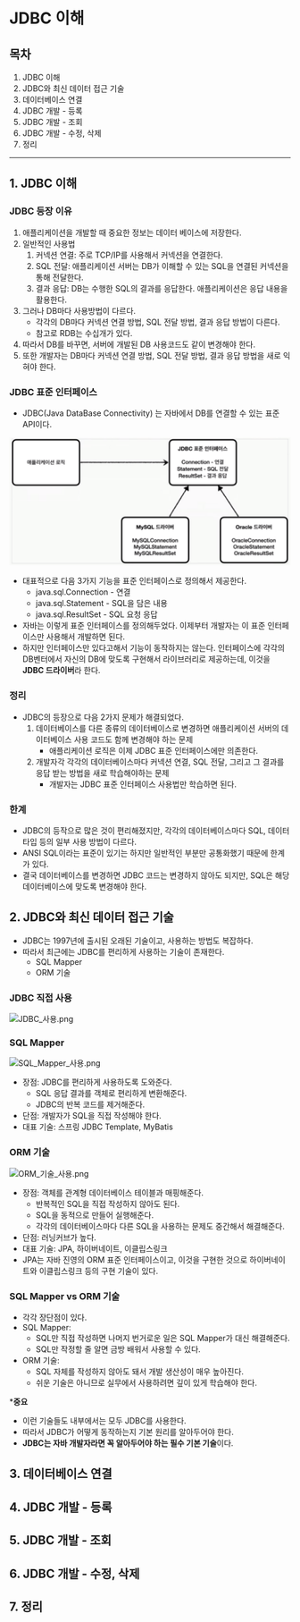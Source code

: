 # JDBC 이해



## 목차

1. JDBC 이해
2. JDBC와 최신 데이터 접근 기술
3. 데이터베이스 연결
4. JDBC 개발 - 등록
5. JDBC 개발 - 조회
6. JDBC 개발 - 수정, 삭제
7. 정리

------



## 1. JDBC 이해

### JDBC 등장 이유

1. 애플리케이션을 개발할 때 중요한 정보는 데이터 베이스에 저장한다.
2. 일반적인 사용법
   1. 커넥션 연결: 주로 TCP/IP를 사용해서 커넥션을 연결한다.
   2. SQL 전달: 애플리케이션 서버는 DB가 이해할 수 있는 SQL을 연결된 커넥션을 통해 전달한다.
   3. 결과 응답: DB는 수행한 SQL의 결과를 응답한다. 애플리케이션은 응답 내용을 활용한다.
3. 그러나 DB마다 사용방법이 다르다.
   - 각각의 DB마다 커넥션 연결 방법, SQL 전달 방법, 결과 응답 방법이 다른다.
   - 참고로 RDB는 수십개가 있다.
4. 따라서 DB를 바꾸면, 서버에 개발된 DB 사용코드도 같이 변경해야 한다.
5. 또한 개발자는 DB마다 커넥션 연결 방법, SQL 전달 방법, 결과 응답 방법을 새로 익혀야 한다.



### JDBC 표준 인터페이스

- JDBC(Java DataBase Connectivity) 는 자바에서 DB를 연결할 수 있는 표준 API이다.

![JDBC 표준 인터페이스](./img/JDBC_표준_인터페이스.png)

- 대표적으로 다음 3가지 기능을 표준 인터페이스로 정의해서 제공한다.
  - java.sql.Connection - 연결
  - java.sql.Statement - SQL을 담은 내용
  - java.sql.ResultSet - SQL 요청 응답
- 자바는 이렇게 표준 인터페이스를 정의해두었다. 이제부터 개발자는 이 표준 인터페이스만 사용해서 개발하면 된다.
- 하지만 인터페이스만 있다고해서 기능이 동작하지는 않는다. 인터페이스에 각각의 DB벤터에서 자신의 DB에 맞도록 구현해서 라이브러리로 제공하는데, 이것을 **JDBC 드라이버**라 한다.



### 정리

- JDBC의 등장으로 다음 2가지 문제가 해결되었다.
  1. 데이터베이스를 다른 종류의 데이터베이스로 변경하면 애플리케이션 서버의 데이터베이스 사용 코드도 함께 변경해야 하는 문제
     - 애플리케이션 로직은 이제 JDBC 표준 인터페이스에만 의존한다.
  2. 개발자각 각각의 데이터베이스마다 커넥션 연결, SQL 전달, 그리고 그 결과를 응답 받는 방법을 새로 학습해야하는 문제
     - 개발자는 JDBC 표준 인터페이스 사용법만 학습하면 된다.



### 한계

- JDBC의 등작으로 많은 것이 편리해졌지만, 각각의 데이터베이스마다 SQL, 데이터타입 등의 일부 사용 방법이 다르다.
- ANSI SQL이라는 표준이 있기는 하지만 일반적인 부분만 공통화했기 때문에 한계가 있다.
- 결국 데이터베이스를 변경하면 JDBC 코드는 변경하지 않아도 되지만, SQL은 해당 데이터베이스에 맞도록 변경해야 한다.



## 2. JDBC와 최신 데이터 접근 기술

- JDBC는 1997년에 출시된 오래된 기술이고, 사용하는 방법도 복잡하다.
- 따라서 최근에는 JDBC를 편리하게 사용하는 기술이 존재한다.
  - SQL Mapper
  - ORM 기술



### JDBC 직접 사용

![JDBC_사용.png](./img/JDBC_사용.png)



### SQL Mapper

![SQL_Mapper_사용.png](./img/SQL_Mapper_사용.png)

- 장점: JDBC를 편리하게 사용하도록 도와준다.
  - SQL 응답 결과를 객체로 편리하게 변환해준다.
  - JDBC의 반복 코드를 제거해준다.
- 단점: 개발자가 SQL을 직접 작성해야 한다.
- 대표 기술: 스프링 JDBC Template, MyBatis



### ORM 기술

![ORM_기술_사용.png](./img/ORM_기술_사용.png)

- 장점: 객체를 관계형 데이터베이스 테이블과 매핑해준다.
  - 반복적인 SQL을 직접 작성하지 않아도 된다.
  - SQL을 동적으로 만들어 실행해준다.
  - 각각의 데이터베이스마다 다른 SQL을 사용하는 문제도 중간해서 해결해준다.
- 단점: 러닝커브가 높다.
- 대표 기술: JPA, 하이버네이트, 이클립스링크
- JPA는 자바 진영의 ORM 표준 인터페이스이고, 이것을 구현한 것으로 하이버네이트와 이클립스링크 등의 구현 기술이 있다.



### SQL Mapper vs ORM 기술

- 각각 장단점이 있다.
- SQL Mapper:
  - SQL만 직접 작성하면 나머지 번거로운 일은 SQL Mapper가 대신 해결해준다.
  - SQL만 작정할 줄 알면 금방 배워서 사용할 수 있다.
- ORM 기술:
  - SQL 자체를 작성하지 않아도 돼서 개발 생산성이 매우 높아진다.
  - 쉬운 기술은 아니므로 실무에서 사용하려면 깊이 있게 학습해야 한다.

***중요**

- 이런 기술들도 내부에서는 모두 JDBC를 사용한다.
- 따라서 JDBC가 어떻게 동작하는지 기본 원리를 알아두어야 한다.
- **JDBC는 자바 개발자라면 꼭 알아두어야 하는 필수 기본 기술**이다.



## 3. 데이터베이스 연결

## 4. JDBC 개발 - 등록

## 5. JDBC 개발 - 조회

## 6. JDBC 개발 - 수정, 삭제

## 7. 정리